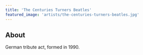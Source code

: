 ```yaml
---
title: 'The Centuries Turners Beatles'
featured_image: 'artists/the-centuries-turners-beatles.jpg'
---
```


## About

German tribute act, formed in 1990.
